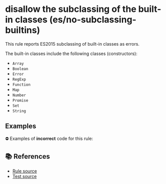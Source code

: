 # disallow the subclassing of the built-in classes (es/no-subclassing-builtins)

This rule reports ES2015 subclassing of built-in classes as errors.

The built-in classes include the following classes (constructors):

- `Array`
- `Boolean`
- `Error`
- `RegExp`
- `Function`
- `Map`
- `Number`
- `Promise`
- `Set`
- `String`

## Examples

⛔ Examples of **incorrect** code for this rule:

<eslint-playground type="bad" code="/*eslint es/no-subclassing-builtins: error */
class MyArray extends Array {
    // ...
}
" />

## 📚 References

- [Rule source](https://github.com/mysticatea/eslint-plugin-es/blob/v2.0.0/lib/rules/no-subclassing-builtins.js)
- [Test source](https://github.com/mysticatea/eslint-plugin-es/blob/v2.0.0/tests/lib/rules/no-subclassing-builtins.js)
